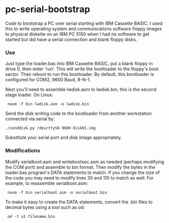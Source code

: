 # pc-serial-bootstrap

Code to bootstrap a PC over serial starting with IBM Cassette BASIC. I used this to write operating system and communications software floppy images to physical diskette on an IBM PC 5150 when I had no software to get started but did have a serial connection and blank floppy disks.

### Use

Just type the loader.bas into IBM Cassette BASIC, put a blank floppy in drive 0, then enter 'run'. This will write the bootloader to the floppy's boot sector. Then reboot to run this bootloader. By default, this bootloader is configured for COM2, 9600 Baud, 8-N-1.

Next you'll need to assemble lwdisk.asm to lwdisk.bin; this is the second stage loader. On Linux:

     nasm -f bin lwdisk.asm -o lwdisk.bin

Send the disk writing code to the bootloader from another workstation connected via serial by:

    ./senddisk.py /dev/ttyS0 9600 Disk01.img

Substitute your serial port and disk image appropriately.

### Modifications

Modify serialboot.asm and writebootsec.asm as needed (perhaps modifying the COM port) and assemble to bin format. Then modify the bytes in the loader.bas program's DATA statements to match. If you change the size of the code you may need to modify lines 30 and 110 to match as well. For example, to reassemble serialboot.asm:

     nasm -f bin serialboot.asm -o serialboot.bin

To make it easy to create the DATA statements, convert the .bin files to decimal bytes using a tool such as od:

     od -t u1 filename.bin


